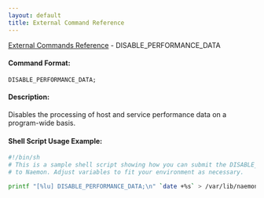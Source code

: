 ```yaml
---
layout: default
title: External Command Reference
---
```


<!--
************************************************
* AUTO GENERATED PAGE - USE ./update SCRIPT
************************************************
-->

<span class="glyphicon glyphicon-arrow-up"></span><a href="index.html"> External Commands Reference</a> - DISABLE_PERFORMANCE_DATA<br>


#### Command Format:

`DISABLE_PERFORMANCE_DATA;`

#### Description:

Disables the processing of host and service performance data on a program-wide basis.

#### Shell Script Usage Example:

```sh
#!/bin/sh
# This is a sample shell script showing how you can submit the DISABLE_PERFORMANCE_DATA command
# to Naemon. Adjust variables to fit your environment as necessary.

printf "[%lu] DISABLE_PERFORMANCE_DATA;\n" `date +%s` > /var/lib/naemon/naemon.cmd
```



